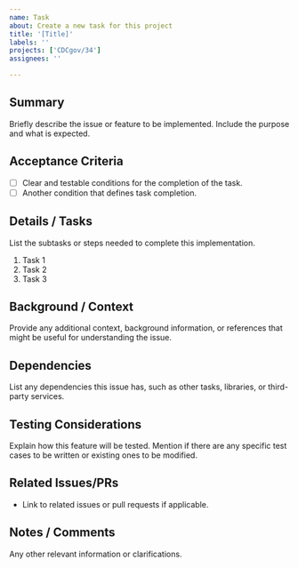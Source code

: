 ```yaml
---
name: Task
about: Create a new task for this project
title: '[Title]'
labels: ''
projects: ['CDCgov/34']
assignees: ''

---
```


## Summary
Briefly describe the issue or feature to be implemented. Include the purpose and what is expected.

## Acceptance Criteria
- [ ] Clear and testable conditions for the completion of the task.
- [ ] Another condition that defines task completion.

## Details / Tasks
List the subtasks or steps needed to complete this implementation.

1. Task 1
2. Task 2
3. Task 3

## Background / Context
Provide any additional context, background information, or references that might be useful for understanding the issue.

## Dependencies
List any dependencies this issue has, such as other tasks, libraries, or third-party services.

## Testing Considerations
Explain how this feature will be tested. Mention if there are any specific test cases to be written or existing ones to be modified.

## Related Issues/PRs
- Link to related issues or pull requests if applicable.

## Notes / Comments
Any other relevant information or clarifications.
